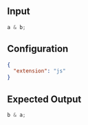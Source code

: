 
## Input
```javascript input
a & b;
```

## Configuration
```json configuration
{
  "extension": "js"
}
```

## Expected Output
```javascript expected output
b & a;
```
